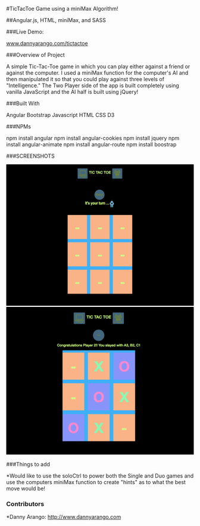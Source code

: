 #TicTacToe Game using a miniMax Algorithm!

##Angular.js, HTML, miniMax, and SASS

###Live Demo:

www.dannyarango.com/tictactoe


###Overview of Project

A simple Tic-Tac-Toe game in which you can play either against a friend or against the computer.  I used a miniMax function for the computer's AI and then manipulated it so that you could play against three levels of "Intelligence."  The Two Player side of the app is built completely using vanilla JavaScript and the AI half is built using jQuery!  


###Built With

Angular
Bootstrap
Javascript
HTML
CSS
D3



###NPMs

npm install angular
npm install angular-cookies
npm install jquery
npm install angular-animate
npm install angular-route
npm install boostrap



###SCREENSHOTS

![alt text](images/sh1.png "A Game Against the Computer")
![alt text](images/sh2.png "The 'O' player has defeated the 'X' player!")


###Things to add

*Would like to use the soloCtrl to power both the Single and Duo games and use the computers miniMax function to create "hints" as to what the best move would be!


### Contributors

*Danny Arango: http://www.dannyarango.com


